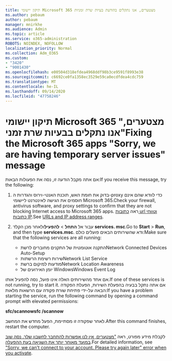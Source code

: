 ```yaml
---
title: תיקון יישומי Microsoft 365 מצטערים, אנו נתקלים בהודעת בעיות שרת זמניות
ms.author: pebaum
author: pebaum
manager: mnirkhe
ms.audience: Admin
ms.topic: article
ms.service: o365-administration
ROBOTS: NOINDEX, NOFOLLOW
localization_priority: Normal
ms.collection: Adm_O365
ms.custom:
- "3420"
- "9001430"
ms.openlocfilehash: e00504d318efdea4968ddf98b3ce9591f8993e38
ms.sourcegitcommit: c6692ce0fa1358ec3529e59ca0ecdfdea4cdc759
ms.translationtype: MT
ms.contentlocale: he-IL
ms.lasthandoff: 09/14/2020
ms.locfileid: "47758246"
---
```

# <a name="fixing-the-microsoft-365-apps-sorry-we-are-having-temporary-server-issues-message"></a><span data-ttu-id="2b373-102">תיקון יישומי Microsoft 365 "מצטערים, אנו נתקלים בבעיות שרת זמני"</span><span class="sxs-lookup"><span data-stu-id="2b373-102">Fixing the Microsoft 365 apps "Sorry, we are having temporary server issues" message</span></span>

<span data-ttu-id="2b373-103">אם אתה מקבל הודעה זו, נסה את הפעולות הבאות:</span><span class="sxs-lookup"><span data-stu-id="2b373-103">If you receive this message, try the following:</span></span>

1. <span data-ttu-id="2b373-104">בדוק את חומת האש, תוכנת האנטי-וירוס והגדרות ה-proxy כדי לוודא שהם אינם חוסמים את הגישה לאינטרנט ליישומי Microsoft 365.</span><span class="sxs-lookup"><span data-stu-id="2b373-104">Check your firewall, antivirus software, and proxy settings to confirm that they are not blocking Internet access to Microsoft 365 apps.</span></span> <span data-ttu-id="2b373-105">ראה [כתובות url וטווחי כתובות IP](https://docs.microsoft.com/office365/enterprise/urls-and-ip-address-ranges).</span><span class="sxs-lookup"><span data-stu-id="2b373-105">See [URLs and IP address ranges](https://docs.microsoft.com/office365/enterprise/urls-and-ip-address-ranges).</span></span>

2. <span data-ttu-id="2b373-106">עבור אל **התחל**  >  **להפעיל**ולאחר מכן הקלד **services. msc**.</span><span class="sxs-lookup"><span data-stu-id="2b373-106">Go to **Start** > **Run**, and then type **services.msc**.</span></span> <span data-ttu-id="2b373-107">ודא שהשירותים הבאים פועלים כולם:</span><span class="sxs-lookup"><span data-stu-id="2b373-107">Make sure that the following services are all running:</span></span>
    - <span data-ttu-id="2b373-108">התקנה אוטומטית של התקנים מחוברים לרשת</span><span class="sxs-lookup"><span data-stu-id="2b373-108">Network Connected Devices Auto-Setup</span></span>
    - <span data-ttu-id="2b373-109">שירות רשימת הרשתות</span><span class="sxs-lookup"><span data-stu-id="2b373-109">Network List Service</span></span>
    - <span data-ttu-id="2b373-110">מודעות למיקום ברשת</span><span class="sxs-lookup"><span data-stu-id="2b373-110">Network Location Awareness</span></span>
    - <span data-ttu-id="2b373-111">יומן האירועים של Windows</span><span class="sxs-lookup"><span data-stu-id="2b373-111">Windows Event Log</span></span>

<span data-ttu-id="2b373-112">אם אחד מהשירותים האלה אינו פועל, נסה להפעיל אותו.</span><span class="sxs-lookup"><span data-stu-id="2b373-112">If one of these services is not running, try to start it.</span></span> <span data-ttu-id="2b373-113">אם אתה נתקל בבעיה בהפעלת השירות, הפעלת הפקודה הבאה על-ידי פתיחת שורת פקודה עם הרשאות מלאות:</span><span class="sxs-lookup"><span data-stu-id="2b373-113">If you have a problem starting the service, run the following command by opening a command prompt with elevated permissions:</span></span>

<span data-ttu-id="2b373-114">**sfc/scannow**</span><span class="sxs-lookup"><span data-stu-id="2b373-114">**sfc /scannow**</span></span>

<span data-ttu-id="2b373-115">לאחר שפקודה זו מסתיימת, הפעל מחדש את המחשב.</span><span class="sxs-lookup"><span data-stu-id="2b373-115">After this command finishes, restart the computer.</span></span>

<span data-ttu-id="2b373-116">לקבלת מידע מפורט, ראה ["מצטערים, אין לנו אפשרות להתחבר לחשבון שלך. נסה שוב במועד מאוחר יותר את השגיאה בעת ההפעלה](https://docs.microsoft.com/office/troubleshoot/activation-installation/issue-when-activate-office-from-office-365).</span><span class="sxs-lookup"><span data-stu-id="2b373-116">For detailed information, see ["Sorry, we can't connect to your account. Please try again later" error when you activate](https://docs.microsoft.com/office/troubleshoot/activation-installation/issue-when-activate-office-from-office-365).</span></span>